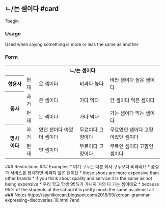 ## ㄴ/는 셈이다 #card
?begin
### Usage
Used when saying something is more or less the same as another
### Form
<table>
	<tr>
		<th colspan="5">ㄴ/는 셈이다</th>
	</tr>
	<tr>
		<th>형용사</th>
		<td>현재</td>
		<td>은 셈이다</td>
		<td>
			비싸다
			높다
		</td>
		<td>
			비싼 셈이다
			높은 셈이다
		</td>
	</tr>
	<tr>
		<th rowspan="2">동사</th>
		<td>과거</td>
		<td>은 셈이다</td>
		<td>
			가다
			먹다
		</td>
		<td>
			간 셈이다
			먹은 셈이다
		</td>
	</tr>
	<tr>
		<td>현재</td>
		<td>는 셈이다</td>
		<td>
			가다
			먹다
		</td>
		<td>
			가는 셈이다
			먹는 셈이다
		</td>
	</tr>
	<tr>
		<th rowspan="2">명사 이다</th>
		<td>과거</td>
		<td>
			였던 센이다
			이었더 셈이다
		</td>
		<td>
			무료이다
			고향이다
		</td>
		<td>
			무료였던 셈이다
			고향이었던 셈이다
		</td>
	</tr>
	<tr>
		<td>현재</td>
		<td>인 셈이다</td>
		<td>
			무료이다
			고향이다
		</td>
		<td>
			무료인 셈이다
			고향인 셈이다
		</td>
	</tr>
</table>
### Restrictions
### Examples
* 여기 구두는 다른 회사 구두보다 비싸네요
	* 품질과 서비스를 생각하면 비싸지 않은 셈이요
		* these shoes are more expensive than other brands
			* if you think about quality and service it is the same as not being expensive
* 우리 학교 학생 95%가 가니까 거의 다 가는 셈이에요
	* because 95% of the students at the school it is pretty much the same as almost all
### Notes
https://sayhikorean.blogspot.com/2018/09/korean-grammar-expressing-discoveries_10.html
?end
<!--SR:!2025-04-26,116,250-->